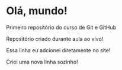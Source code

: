 # Olá, mundo!
 Primeiro repositório do curso de Git e GitHub

 Repositório criado durante aula ao vivo!

 Essa linha eu adcionei diretamente no site!

 Criei uma nova linha sozinho!
